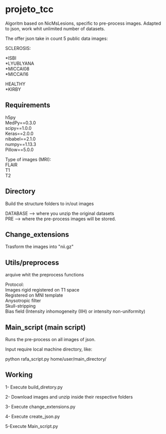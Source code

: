 # projeto_tcc

Algoritm based on NicMsLesions, specific to pre-process images.
Adapted to json, work whit unlimited number of datasets.

The offer json take in count 5 public data images:

SCLEROSIS:

*ISBI  
*LYUBLYANA  
*MICCAI08  
*MICCAI16

HEALTHY  
*KIRBY


Requirements
----------------------------------------------------------------
h5py  
MedPy==0.3.0  
scipy==1.0.0  
Keras==2.0.0  
nibabel==2.1.0  
numpy==1.13.3  
Pillow==5.0.0  
 
Type of images (MRI):  
FLAIR  
T1  
T2


Directory
-----------------------------------------------------------------

Build the structure folders to in/out images

DATABASE --> where you unzip the original datasets  
PRE --> where the pre-process images will be stored.


Change_extensions
-----------------------------------------------------------------

Trasform the images into "nii.gz"


Utils/preprocess
-----------------------------------------------------------------
arquive whit the preprocess functions

Protocol:  
Images rigid registered on T1 space  
Registered on MNI template  
Anysotropic filter  
Skull-stripping  
Bias field (Intensity inhomogeneity (IIH) or intensity non-uniformity)



Main_script (main script)
-----------------------------------------------------------------

Runs the pre-process on all images of json.

Input require local machine directory, like:

python rafa_script.py home/user/main_directory/




Working
-----------------------------------------------------------------
1- Execute build_diretory.py

2- Download images and unzip inside their respective folders

3- Execute change_extensions.py

4- Execute create_json.py

5-Execute Main_script.py





